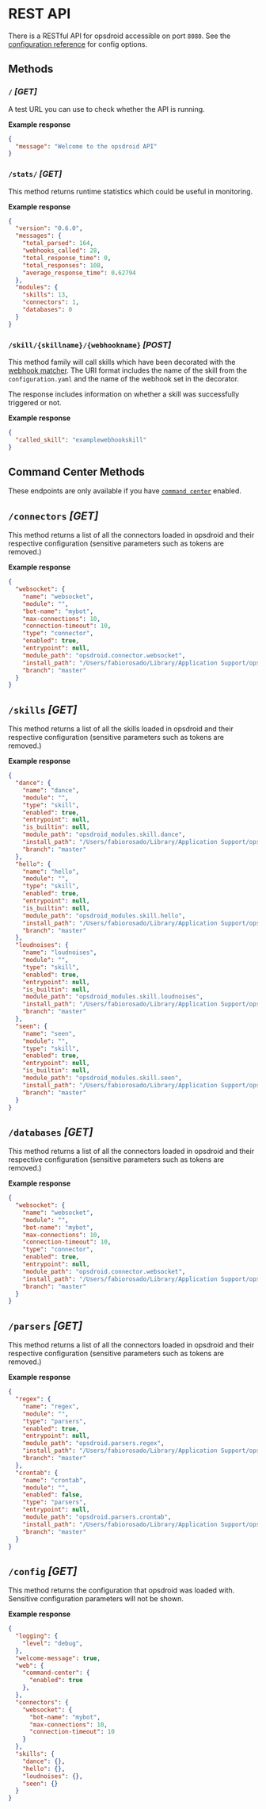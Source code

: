 # REST API

There is a RESTful API for opsdroid accessible on port `8080`. See the [configuration reference](configuration.md) for config options.

## Methods

### `/` _[GET]_

A test URL you can use to check whether the API is running.

**Example response**

```json
{
  "message": "Welcome to the opsdroid API"
}
```

### `/stats/` _[GET]_

This method returns runtime statistics which could be useful in monitoring.

**Example response**

```json
{
  "version": "0.6.0",
  "messages": {
    "total_parsed": 164,
    "webhooks_called": 28,
    "total_response_time": 0,
    "total_responses": 108,
    "average_response_time": 0.62794
  },
  "modules": {
    "skills": 13,
    "connectors": 1,
    "databases": 0
  }
}
```

### `/skill/{skillname}/{webhookname}` _[POST]_

This method family will call skills which have been decorated with the [webhook matcher](skills/matchers/webhook.md). The URI format includes the name of the skill from the `configuration.yaml` and the name of the webhook set in the decorator.

The response includes information on whether a skill was successfully triggered or not.

**Example response**

```json
{
  "called_skill": "examplewebhookskill"
}
```
## Command Center Methods

These endpoints are only available if you have [`command center`](command-center.md) enabled.

## `/connectors` _[GET]_

This method returns a list of all the connectors loaded in opsdroid and their respective configuration (sensitive parameters such as tokens are removed.)

**Example response**

```json
{
  "websocket": {
    "name": "websocket",
    "module": "",
    "bot-name": "mybot",
    "max-connections": 10,
    "connection-timeout": 10,
    "type": "connector",
    "enabled": true,
    "entrypoint": null,
    "module_path": "opsdroid.connector.websocket",
    "install_path": "/Users/fabiorosado/Library/Application Support/opsdroid/opsdroid_modules/connector/websocket", 
    "branch": "master"
  }
}
```

## `/skills` _[GET]_

This method returns a list of all the skills loaded in opsdroid and their respective configuration (sensitive parameters such as tokens are removed.)

**Example response**

```json
{
  "dance": {
    "name": "dance",
    "module": "",
    "type": "skill",
    "enabled": true,
    "entrypoint": null,
    "is_builtin": null,
    "module_path": "opsdroid_modules.skill.dance",
    "install_path": "/Users/fabiorosado/Library/Application Support/opsdroid/opsdroid_modules/skill/dance",
    "branch": "master"
  },
  "hello": {
    "name": "hello",
    "module": "",
    "type": "skill",
    "enabled": true,
    "entrypoint": null,
    "is_builtin": null,
    "module_path": "opsdroid_modules.skill.hello",
    "install_path": "/Users/fabiorosado/Library/Application Support/opsdroid/opsdroid_modules/skill/hello",
    "branch": "master"
  },
  "loudnoises": {
    "name": "loudnoises",
    "module": "",
    "type": "skill",
    "enabled": true,
    "entrypoint": null,
    "is_builtin": null,
    "module_path": "opsdroid_modules.skill.loudnoises",
    "install_path": "/Users/fabiorosado/Library/Application Support/opsdroid/opsdroid_modules/skill/loudnoises",
    "branch": "master"
  },
  "seen": {
    "name": "seen",
    "module": "",
    "type": "skill",
    "enabled": true,
    "entrypoint": null,
    "is_builtin": null,
    "module_path": "opsdroid_modules.skill.seen",
    "install_path": "/Users/fabiorosado/Library/Application Support/opsdroid/opsdroid_modules/skill/seen",
    "branch": "master"
  }
}
```
## `/databases` _[GET]_

This method returns a list of all the connectors loaded in opsdroid and their respective configuration (sensitive parameters such as tokens are removed.)

**Example response**

```json
{
  "websocket": {
    "name": "websocket",
    "module": "",
    "bot-name": "mybot",
    "max-connections": 10,
    "connection-timeout": 10,
    "type": "connector",
    "enabled": true,
    "entrypoint": null,
    "module_path": "opsdroid.connector.websocket",
    "install_path": "/Users/fabiorosado/Library/Application Support/opsdroid/opsdroid_modules/connector/websocket", 
    "branch": "master"
  }
}
```

## `/parsers` _[GET]_

This method returns a list of all the connectors loaded in opsdroid and their respective configuration (sensitive parameters such as tokens are removed.)

**Example response**

```json
{
  "regex": {
    "name": "regex",
    "module": "",
    "type": "parsers",
    "enabled": true,
    "entrypoint": null,
    "module_path": "opsdroid.parsers.regex",
    "install_path": "/Users/fabiorosado/Library/Application Support/opsdroid/opsdroid_modules/parsers/regex",
    "branch": "master"
  },
  "crontab": {
    "name": "crontab",
    "module": "",
    "enabled": false,
    "type": "parsers",
    "entrypoint": null,
    "module_path": "opsdroid.parsers.crontab",
    "install_path": "/Users/fabiorosado/Library/Application Support/opsdroid/opsdroid_modules/parsers/crontab",
    "branch": "master"
  }
}
```

## `/config` _[GET]_

This method returns the configuration that opsdroid was loaded with. Sensitive configuration parameters will not be shown.

**Example response**

```json
{
  "logging": {
    "level": "debug",
  },
  "welcome-message": true,
  "web": {
    "command-center": {
      "enabled": true
    },
  },
  "connectors": {
    "websocket": {
      "bot-name": "mybot",
      "max-connections": 10,
      "connection-timeout": 10
    }
  },
  "skills": {
    "dance": {},
    "hello": {},
    "loudnoises": {},
    "seen": {}
  }
}
```